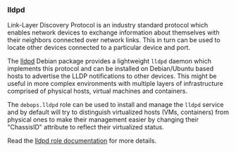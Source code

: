 ### lldpd

Link-Layer Discovery Protocol is an industry standard protocol which
enables network devices to exchange information about themselves with
their neighbors connected over network links. This in turn can be used
to locate other devices connected to a particular device and port.

The [lldpd](https://packages.debian.org/stable/lldpd) Debian package
provides a lightweight `lldpd` daemon which implements this protocol and
can be installed on Debian/Ubuntu based hosts to advertise the LLDP
notifications to other devices. This might be useful in more complex
environments with multiple layers of infrastructure comprised of
physical hosts, virtual machines and containers.

The `debops.lldpd` role can be used to install and manage the `lldpd`
service and by default will try to distinguish virtualized hosts (VMs,
containers) from physical ones to make their management easier by
changing their "ChassisID" attribute to reflect their virtualized
status.

Read the [lldpd role documentation](https://docs.debops.org/en/HEAD/ansible/roles/lldpd/) for more details.
